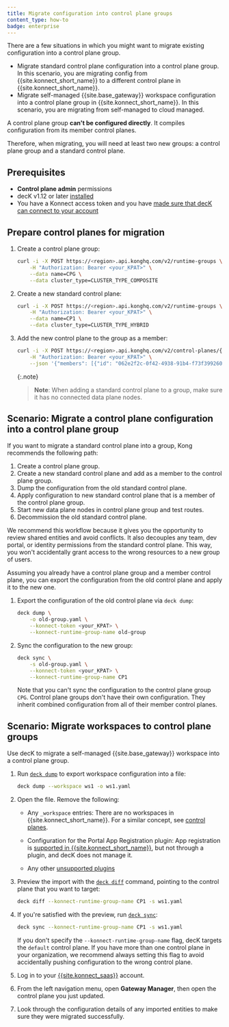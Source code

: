 ```yaml
---
title: Migrate configuration into control plane groups
content_type: how-to
badge: enterprise
---
```


There are a few situations in which you might want to migrate existing configuration into a control plane group.

* Migrate standard control plane configuration into a control plane group. In this scenario, you are migrating config from {{site.konnect_short_name}} to a different control plane in {{site.konnect_short_name}}.
* Migrate self-managed {{site.base_gateway}} workspace configuration into a control plane group in {{site.konnect_short_name}}. In this scenario, you are migrating from self-managed to cloud managed.

A control plane group **can't be configured directly**. It compiles configuration from its member control planes.

Therefore, when migrating, you will need at least two new groups: a control plane group and a standard control plane.

## Prerequisites

* **Control plane admin** permissions
* decK v1.12 or later [installed](/deck/latest/installation/)
* You have a Konnect access token and you have [made sure that decK can connect to your account](/konnect/gateway-manager/declarative-config/)

## Prepare control planes for migration

1. Create a control plane group:

    ```sh
    curl -i -X POST https://<region>.api.konghq.com/v2/runtime-groups \
        -H "Authorization: Bearer <your_KPAT>" \
        --data name=CPG \
        --data cluster_type=CLUSTER_TYPE_COMPOSITE
    ```

1. Create a new standard control plane:

    ```sh
    curl -i -X POST https://<region>.api.konghq.com/v2/runtime-groups \
        -H "Authorization: Bearer <your_KPAT>" \
        --data name=CP1 \
        --data cluster_type=CLUSTER_TYPE_HYBRID
    ```

1. Add the new control plane to the group as a member:

    ```sh
    curl -i -X POST https://<region>.api.konghq.com/v2/control-planes/{controlPlaneId}/group-memberships/add \
        -H "Authorization: Bearer <your_KPAT>" \
        --json '{"members": [{"id": "062e2f2c-0f42-4938-91b4-f73f399260f5"}]}'
    ```

    {:.note}
    > **Note**: When adding a standard control plane to a group, make sure it has no connected 
    data plane nodes.

## Scenario: Migrate a control plane configuration into a control plane group

If you want to migrate a standard control plane into a group, Kong recommends the following path:

1. Create a control plane group.
1. Create a new standard control plane and add as a member to the control plane group.
1. Dump the configuration from the old standard control plane.
1. Apply configuration to new standard control plane that is a member of the control plane group.
1. Start new data plane nodes in control plane group and test routes.
1. Decommission the old standard control plane.

We recommend this workflow because it gives you the opportunity to review shared entities and avoid conflicts. 
It also decouples any team, dev portal, or identity permissions from the standard control plane. This way, you won't accidentally 
grant access to the wrong resources to a new group of users.

Assuming you already have a control plane group and a member control plane, you can export the configuration from the old control plane and apply it to the new one.

1. Export the configuration of the old control plane via `deck dump`:

    ```sh
    deck dump \
        -o old-group.yaml \
        --konnect-token <your_KPAT> \
        --konnect-runtime-group-name old-group
    ```

1. Sync the configuration to the new group:

    ```sh
    deck sync \
        -s old-group.yaml \
        --konnect-token <your_KPAT> \
        --konnect-runtime-group-name CP1
    ```

    Note that you can't sync the configuration to the control plane group `CPG`. 
    Control plane groups don't have their own configuration. 
    They inherit combined configuration from all of their member control planes.


## Scenario: Migrate workspaces to control plane groups

Use decK to migrate a self-managed {{site.base_gateway}} workspace into a control plane group.

1. Run [`deck dump`](/deck/latest/reference/deck_dump/) to export workspace configuration into a file:

    ```sh
    deck dump --workspace ws1 -o ws1.yaml
    ```

1. Open the file. Remove the following:

    * Any `_workspace` entries: There are no workspaces in {{site.konnect_short_name}}. For a similar
    concept, see [control planes](/konnect/gateway-manager/control-plane-groups/).

    * Configuration for the Portal App Registration plugin: App registration is
    [supported in {{site.konnect_short_name}}](/konnect/dev-portal/applications/application-overview/),
    but not through a plugin, and decK does not manage it.

    * Any other [unsupported plugins](/konnect/compatibility/#plugin-compatibility)

1. Preview the import with the [`deck diff`](/deck/latest/reference/deck_diff/)
command, pointing to the control plane that you want to target:

    ```sh
    deck diff --konnect-runtime-group-name CP1 -s ws1.yaml
    ```

1. If you're satisfied with the preview, run [`deck sync`](/deck/latest/reference/deck_sync/):

    ```sh
    deck sync --konnect-runtime-group-name CP1 -s ws1.yaml
    ```

    If you don't specify the `--konnect-runtime-group-name` flag, decK targets the
    `default` control plane. If you have more than one control plane in your
    organization, we recommend always setting this flag to avoid accidentally
    pushing configuration to the wrong control plane.

1. Log in to your [{{site.konnect_saas}}](http://cloud.konghq.com/login) account.

1. From the left navigation menu, open **Gateway Manager**, then open the control plane
you just updated.

1. Look through the configuration details of any imported entities to make sure
they were migrated successfully.